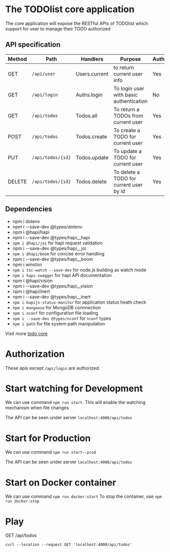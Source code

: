 # The TODOlist core application
The core application will expose the RESTful APIs of TODOlist which support for user to manage their TODO authorized

## API specification

| Method | Path | Handlers | Purpose | Authorized |
| --- | --- | --- | --- | --- |
| GET | `/api/user` | Users.current | to return current user info | Yes | 
| GET | `/api/login` | Auths.login | To login user with basic authentication | No | 
| GET | `/api/todos` | Todos.all | To return a TODOs from current user | Yes | 
| POST | `/api/todos` | Todos.create | To create a TODO for current user | Yes | 
| PUT | `/api/todos/{id}` | Todos.update | To update a TODO for current user | Yes | 
| DELETE | `/api/todos/{id}` | Todos.delete | To delete a TODO for current user by id | Yes | 

## Dependencies
- npm i dotenv
- npm i --save-dev @types/dotenv
- npm i @hapi/hapi
- npm i --save-dev @types/hapi__hapi
- `npm i @hapi/joi` for hapi request validation
- npm i --save-dev @types/hapi__joi
- `npm i @hapi/boom` for concise error handling
- npm i --save-dev @types/hapi__boom
- npm i winston
- `npm i tsc-watch --save-dev` for node.js building as watch mode
- `npm i hapi-swagger` for hapi API documentation
- npm i @hapi/vision
- npm i --save-dev @types/hapi__vision
- npm i @hapi/inert
- npm i --save-dev @types/hapi__inert
- `npm i hapijs-status-monitor` for application status heath check
- `npm i mongoose` for MongoDB connnection
- `npm i nconf` for configuration file loading
- `npm i --save-dev @types/nconf` for `nconf` types
- `npm i path` for file system path manipulation


Visit more [todo core](../todos/core/)

# Authorization
These apis except `/api/login` are authorized.

# Start watching for Development

We can use command ```npm run start```. This will enable the watching mechanism when file changes

The API can be seen under server `localhost:4000/api/todos`

# Start for Production

We can use command ```npm run start--prod```

The API can be seen under server `localhost:4000/api/todos`

# Start on Docker container
We can use command ```npm run docker:start```
To stop the container, use ```npm run docker:stop```

# Play

GET /api/todos

```
curl --location --request GET 'localhost:4000/api/todos'
```
